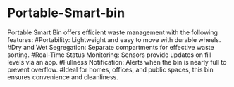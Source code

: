 # Portable-Smart-bin
Portable Smart Bin offers efficient waste management with the following features:
#Portability: Lightweight and easy to move with durable wheels.
#Dry and Wet Segregation: Separate compartments for effective waste sorting.
#Real-Time Status Monitoring: Sensors provide updates on fill levels via an app.
#Fullness Notification: Alerts when the bin is nearly full to prevent overflow.
#Ideal for homes, offices, and public spaces, this bin ensures convenience and cleanliness.
